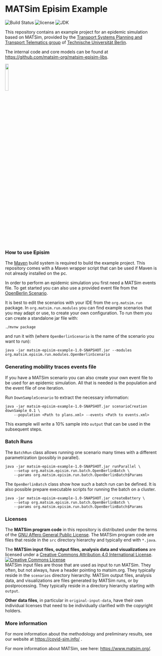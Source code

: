 # MATSim Episim Example

![Build Status](https://github.com/matsim-org/matsim-episim-libs/workflows/build/badge.svg?branch=master)
![license](https://img.shields.io/github/license/matsim-org/matsim-episim-libs.svg)
![JDK](https://img.shields.io/badge/JDK-11+-green.svg)


This repository contains an example project for an epidemic simulation based on MATSim, provided by the [Transport Systems Planning and Transport Telematics group](https://www.vsp.tu-berlin.de) of [Technische Universität Berlin](https://www.tu-berlin.de).

The internal code and core models can be found at https://github.com/matsim-org/matsim-episim-libs.

<a rel="TU Berlin" href="https://www.vsp.tu-berlin.de"><img src="https://svn.vsp.tu-berlin.de/repos/public-svn/ueber_uns/logo/TUB_Logo.png" width="15%" height="15%"/></a>

### How to use Episim

The [Maven](https://maven.apache.org/what-is-maven.html) build system is required to build the example project.
This repository comes with a Maven wrapper script that can be used if Maven is not already installed on the pc.


In order to perform an epidemic simulation you first need a MATSim events file.
To get started you can also use a provided event file from the [OpenBerlin Scenario](https://svn.vsp.tu-berlin.de/repos/public-svn/matsim/scenarios/countries/de/berlin/berlin-v5.4-1pct-schools/output-berlin-v5.4-1pct-schools/berlin-v5.4-1pct-schools.output_events_for_episim.xml.gz).

It is best to edit the scenarios with your IDE from the `org.matsim.run` package.
In `org.matsim.run.modules` you can find example scenarios that you may adapt or use, to create your own configuration.
To run them you can create a standalone jar file with:

    ./mvnw package

and run it with (where `OpenBerlinScenario` is the name of the scenario you want to run):

    java -jar matsim-episim-example-1.0-SNAPSHOT.jar --modules org.matsim.episim.run.modules.OpenBerlinScenario
    

### Generating mobility traces events file

If you have a MATSim scenario you can also create your own event file to be used for an epidemic simulation.
All that is needed is the population and the event file of one iteration.

Run `DownSampleScenario` to extract the necessary information: 

    java -jar matsim-episim-example-1.0-SNAPSHOT.jar scenarioCreation downSample 0.1 \
        --population <Path to plans.xml> --events <Path to events.xml>

This example will write a 10% sample into `output` that can be used in the subsequent steps.


### Batch Runs

The `BatchRun` class allows running one scenario many times with a different parametrization (possibly in parallel).

    java -jar matsim-episim-example-1.0-SNAPSHOT.jar runParallel \
        --setup org.matsim.episim.run.batch.OpenBerlinBatch \
        --params org.matsim.episim.run.batch.OpenBerlinBatch$Params

The `OpenBerlinBatch` class show how such a batch run can be defined. It is also possible prepare executable
scripts for running the batch on a cluster.

    java -jar matsim-episim-example-1.0-SNAPSHOT.jar createBattery \
        --setup org.matsim.episim.run.batch.OpenBerlinBatch \
        --params org.matsim.episim.run.batch.OpenBerlinBatch$Params


### Licenses

The **MATSim program code** in this repository is distributed under the terms of the [GNU Affero General Public License](https://www.gnu.org/licenses/agpl-3.0.html). The MATSim program code are files that reside in the `src` directory hierarchy and typically end with `*.java`.

The **MATSim input files, output files, analysis data and visualizations** are licensed under a <a rel="license" href="https://creativecommons.org/licenses/by/4.0/">Creative Commons Attribution 4.0 International License</a>.
<a rel="license" href="https://creativecommons.org/licenses/by/4.0/"><img alt="Creative Commons License" style="border-width:0" src="https://i.creativecommons.org/l/by/4.0/80x15.png" /></a><br /> MATSim input files are those that are used as input to run MATSim. They often, but not always, have a header pointing to matsim.org. They typically reside in the `scenarios` directory hierarchy. MATSim output files, analysis data, and visualizations are files generated by MATSim runs, or by postprocessing.  They typically reside in a directory hierarchy starting with `output`.

**Other data files**, in particular in `original-input-data`, have their own individual licenses that need to be individually clarified with the copyright holders.


### More information

For more information about the methodology and preliminary results, see our website at https://covid-sim.info/ .

For more information about MATSim, see here: https://www.matsim.org/.
